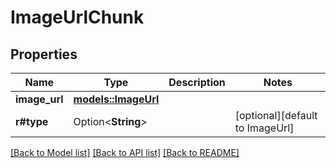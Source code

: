 # ImageUrlChunk

## Properties

Name | Type | Description | Notes
------------ | ------------- | ------------- | -------------
**image_url** | [**models::ImageUrl**](Image_Url.md) |  | 
**r#type** | Option<**String**> |  | [optional][default to ImageUrl]

[[Back to Model list]](../README.md#documentation-for-models) [[Back to API list]](../README.md#documentation-for-api-endpoints) [[Back to README]](../README.md)


